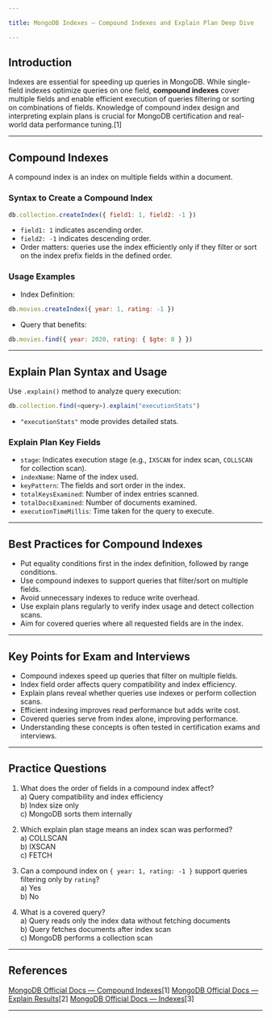 ```yaml
---

title: MongoDB Indexes — Compound Indexes and Explain Plan Deep Dive

---
```


## Introduction

Indexes are essential for speeding up queries in MongoDB. While single-field indexes optimize queries on one field, **compound indexes** cover multiple fields and enable efficient execution of queries filtering or sorting on combinations of fields. Knowledge of compound index design and interpreting explain plans is crucial for MongoDB certification and real-world data performance tuning.[1]

***

## Compound Indexes

A compound index is an index on multiple fields within a document.

### Syntax to Create a Compound Index

```js
db.collection.createIndex({ field1: 1, field2: -1 })
```

- `field1: 1` indicates ascending order.
- `field2: -1` indicates descending order.
- Order matters: queries use the index efficiently only if they filter or sort on the index prefix fields in the defined order.

### Usage Examples

- Index Definition:

```js
db.movies.createIndex({ year: 1, rating: -1 })
```

- Query that benefits:

```js
db.movies.find({ year: 2020, rating: { $gte: 8 } })
```

***

## Explain Plan Syntax and Usage

Use `.explain()` method to analyze query execution:

```js
db.collection.find(<query>).explain("executionStats")
```

- `"executionStats"` mode provides detailed stats.

### Explain Plan Key Fields

- `stage`: Indicates execution stage (e.g., `IXSCAN` for index scan, `COLLSCAN` for collection scan).
- `indexName`: Name of the index used.
- `keyPattern`: The fields and sort order in the index.
- `totalKeysExamined`: Number of index entries scanned.
- `totalDocsExamined`: Number of documents examined.
- `executionTimeMillis`: Time taken for the query to execute.

***

## Best Practices for Compound Indexes

- Put equality conditions first in the index definition, followed by range conditions.
- Use compound indexes to support queries that filter/sort on multiple fields.
- Avoid unnecessary indexes to reduce write overhead.
- Use explain plans regularly to verify index usage and detect collection scans.
- Aim for covered queries where all requested fields are in the index.

***

## Key Points for Exam and Interviews

- Compound indexes speed up queries that filter on multiple fields.
- Index field order affects query compatibility and index efficiency.
- Explain plans reveal whether queries use indexes or perform collection scans.
- Efficient indexing improves read performance but adds write cost.
- Covered queries serve from index alone, improving performance.
- Understanding these concepts is often tested in certification exams and interviews.

***

## Practice Questions

1. What does the order of fields in a compound index affect?  
a) Query compatibility and index efficiency  
b) Index size only  
c) MongoDB sorts them internally  

2. Which explain plan stage means an index scan was performed?  
a) COLLSCAN  
b) IXSCAN  
c) FETCH  

3. Can a compound index on `{ year: 1, rating: -1 }` support queries filtering only by `rating`?  
a) Yes  
b) No  

4. What is a covered query?  
a) Query reads only the index data without fetching documents  
b) Query fetches documents after index scan  
c) MongoDB performs a collection scan  

***

## References

 [MongoDB Official Docs — Compound Indexes](https://www.mongodb.com/docs/manual/core/index-compound/)[1]
 [MongoDB Official Docs — Explain Results](https://www.mongodb.com/docs/manual/reference/explain-results/)[2]
 [MongoDB Official Docs — Indexes](https://www.mongodb.com/docs/manual/indexes/)[3]

***
